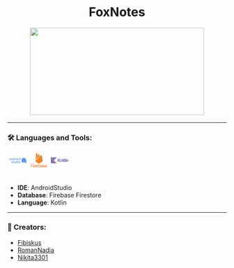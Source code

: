 <h1 align="center">
  FoxNotes
</h1>

<div align="center">
  <img src="https://media0.giphy.com/media/JCYKLk7i53axy/giphy.gif?cid=ecf05e47scy23efk3rfsggwl1qxvogecslhxw90q7zmryd6j&rid=giphy.gif&ct=g" width="400" height="200"/>
</div>

---

### 🛠️ Languages and Tools:
<div>
 &nbsp;<img src="https://github.com/devicons/devicon/blob/master/icons/androidstudio/androidstudio-plain-wordmark.svg" title="Android Studio" alt="Android Studio" width="40" height="40"/>&nbsp;
  <img src="https://github.com/devicons/devicon/blob/master/icons/firebase/firebase-plain-wordmark.svg" title="Firebase" alt="Firebase" width="40" height="40"/>&nbsp;
  <img src="https://github.com/devicons/devicon/blob/master/icons/kotlin/kotlin-plain-wordmark.svg" title="kotlin" alt="Kotlin" width="40" height="40"/>&nbsp;
</div>&nbsp;


- **IDE**: AndroidStudio
- **Database**: Firebase Firestore
- **Language**: Kotlin 

---

### 👻 Creators:
- [Fibiskus](https://github.com/Fibiskus)
- [RomanNadia](https://github.com/RomanNadia)
- [Nikita3301](https://github.com/Nikita3301)
